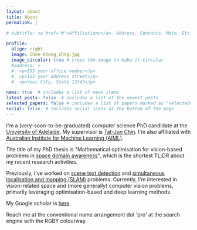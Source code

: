 ```yaml
---
layout: about
title: About
permalink: /

# subtitle: <a href='#'>Affiliations</a>. Address. Contacts. Moto. Etc.

profile:
  align: right
  image: Chee-Kheng_Chng.jpg
  image_circular: true # crops the image to make it circular
  #address: >
  #  <p>555 your office number</p>
  #  <p>123 your address street</p>
  #  <p>Your City, State 12345</p>

news: true  # includes a list of news items
latest_posts: false  # includes a list of the newest posts
selected_papers: false # includes a list of papers marked as "selected={true}"
social: false  # includes social icons at the bottom of the page
---
```

I'm a (very-soon-to-be-graduated) computer science PhD candidate at the [University of Adelaide](https://www.adelaide.edu.au). My supervisor is [Tat-Jun Chin](https://cs.adelaide.edu.au/~ssl/author/tat-jun-chin/). I'm also affiliated with [Australian Institute for Machine Learning (AIML)](https://www.adelaide.edu.au/aiml). 

The title of my PhD thesis is "Mathematical optimisation for vision-based problems in [space domain awareness](https://www.marcusholzinger.com/space-situational-or-domain-awareness-know-the-difference/)", which is the shortest TL;DR about my recent research activities. 

Previously, I've worked on [scene text detection](https://paperswithcode.com/task/scene-text-detection) and [simultaneous localisation and mapping (SLAM)](https://paperswithcode.com/task/simultaneous-localization-and-mapping) problems. Currently, I'm interested in vision-related space and (more generally) computer vision problems, primarily leveraging optimisation-based and deep learning methods.

My Google scholar is [here](https://scholar.google.com.au/citations?user=ca90ZhoAAAAJ&hl=en).

Reach me at the conventional name arrangement dot 'pro' at the search engine with the RGBY colourway.


<!---

Put your address / P.O. box / other info right below your picture. You can also disable any of these elements by editing `profile` property of the YAML header of your `_pages/about.md`. Edit `_bibliography/papers.bib` and Jekyll will render your [publications page](/al-folio/publications/) automatically.

Link to your social media connections, too. This theme is set up to use [Font Awesome icons](http://fortawesome.github.io/Font-Awesome/) and [Academicons](https://jpswalsh.github.io/academicons/), like the ones below. Add your Facebook, Twitter, LinkedIn, Google Scholar, or just disable all of them.

--->
